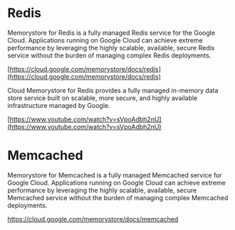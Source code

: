 # Redis

Memorystore for Redis is a fully managed Redis service for the Google Cloud. Applications running on Google Cloud can achieve extreme performance by leveraging the highly scalable, available, secure Redis service without the burden of managing complex Redis deployments.

[https://cloud.google.com/memorystore/docs/redis](https://cloud.google.com/memorystore/docs/redis)

Cloud Memorystore for Redis provides a fully managed in-memory data store service built on scalable, more secure, and highly available infrastructure managed by Google.

[https://www.youtube.com/watch?v=sVpoAdbh2nU](https://www.youtube.com/watch?v=sVpoAdbh2nU)

# Memcached

Memorystore for Memcached is a fully managed Memcached service for Google Cloud. Applications running on Google Cloud can achieve extreme performance by leveraging the highly scalable, available, secure Memcached service without the burden of managing complex Memcached deployments.

https://cloud.google.com/memorystore/docs/memcached
